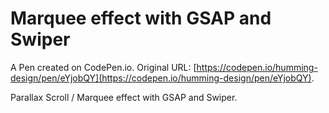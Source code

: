 # Marquee effect with GSAP and Swiper

A Pen created on CodePen.io. Original URL: [https://codepen.io/humming-design/pen/eYjobQY](https://codepen.io/humming-design/pen/eYjobQY).

Parallax Scroll / Marquee effect with GSAP and Swiper.